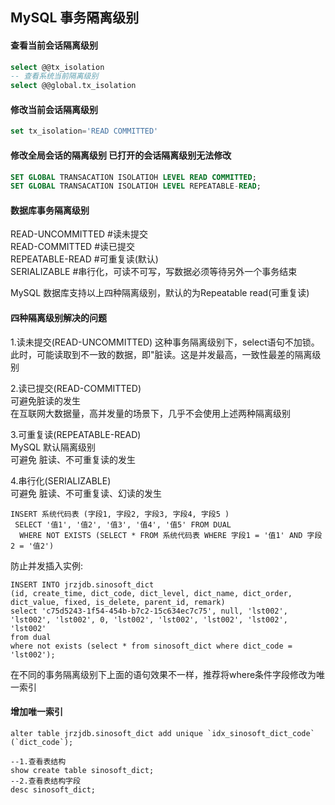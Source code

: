 ## MySQL 事务隔离级别

#### 查看当前会话隔离级别

````sql
select @@tx_isolation
-- 查看系统当前隔离级别
select @@global.tx_isolation
````

#### 修改当前会话隔离级别

````sql
set tx_isolation='READ COMMITTED'
````

#### 修改全局会话的隔离级别 已打开的会话隔离级别无法修改

````sql
SET GLOBAL TRANSACATION ISOLATIOH LEVEL READ COMMITTED;
SET GLOBAL TRANSACATION ISOLATIOH LEVEL REPEATABLE-READ;
````

#### 数据库事务隔离级别

READ-UNCOMMITTED  #读未提交  
READ-COMMITTED    #读已提交  
REPEATABLE-READ   #可重复读(默认)  
SERIALIZABLE      #串行化，可读不可写，写数据必须等待另外一个事务结束

MySQL 数据库支持以上四种隔离级别，默认的为Repeatable read(可重复读)

#### 四种隔离级别解决的问题

1.读未提交(READ-UNCOMMITTED)
这种事务隔离级别下，select语句不加锁。  
此时，可能读取到不一致的数据，即"脏读。这是并发最高，一致性最差的隔离级别  

2.读已提交(READ-COMMITTED)  
可避免脏读的发生  
在互联网大数据量，高并发量的场景下，几乎不会使用上述两种隔离级别  

3.可重复读(REPEATABLE-READ)  
MySQL 默认隔离级别  
可避免 脏读、不可重复读的发生  

4.串行化(SERIALIZABLE)  
可避免 脏读、不可重复读、幻读的发生

````shell script
INSERT 系统代码表 (字段1, 字段2, 字段3, 字段4, 字段5 )
 SELECT '值1', '值2', '值3', '值4', '值5' FROM DUAL
  WHERE NOT EXISTS (SELECT * FROM 系统代码表 WHERE 字段1 = '值1' AND 字段2 = '值2')
````

防止并发插入实例:

````shell script
INSERT INTO jrzjdb.sinosoft_dict
(id, create_time, dict_code, dict_level, dict_name, dict_order, dict_value, fixed, is_delete, parent_id, remark)
select 'c75d5243-1f54-454b-b7c2-15c634ec7c75', null, 'lst002', 'lst002', 'lst002', 0, 'lst002', 'lst002', 'lst002', 'lst002', 'lst002'
from dual
where not exists (select * from sinosoft_dict where dict_code = 'lst002');
````

在不同的事务隔离级别下上面的语句效果不一样，推荐将where条件字段修改为唯一索引

#### 增加唯一索引

````shell script
alter table jrzjdb.sinosoft_dict add unique `idx_sinosoft_dict_code` (`dict_code`);
````

````shell script
--1.查看表结构
show create table sinosoft_dict;
--2.查看表结构字段
desc sinosoft_dict;
````
